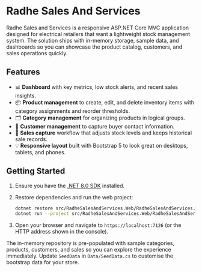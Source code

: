 # Radhe Sales And Services

Radhe Sales and Services is a responsive ASP.NET Core MVC application designed for electrical retailers that want a lightweight stock management system. The solution ships with in-memory storage, sample data, and dashboards so you can showcase the product catalog, customers, and sales operations quickly.

## Features

- 📊 **Dashboard** with key metrics, low stock alerts, and recent sales insights.
- 📦 **Product management** to create, edit, and delete inventory items with category assignments and reorder thresholds.
- 🗂️ **Category management** for organizing products in logical groups.
- 🙍 **Customer management** to capture buyer contact information.
- 🧾 **Sales capture** workflow that adjusts stock levels and keeps historical sale records.
- 💡 **Responsive layout** built with Bootstrap 5 to look great on desktops, tablets, and phones.

## Getting Started

1. Ensure you have the [.NET 8.0 SDK](https://dotnet.microsoft.com/download) installed.
2. Restore dependencies and run the web project:

   ```bash
   dotnet restore src/RadheSalesAndServices.Web/RadheSalesAndServices.Web.csproj
   dotnet run --project src/RadheSalesAndServices.Web/RadheSalesAndServices.Web.csproj
   ```

3. Open your browser and navigate to `https://localhost:7126` (or the HTTP address shown in the console).

The in-memory repository is pre-populated with sample categories, products, customers, and sales so you can explore the experience immediately. Update `SeedData` in `Data/SeedData.cs` to customise the bootstrap data for your store.
